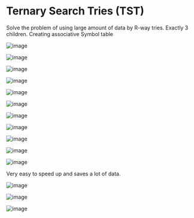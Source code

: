 # Ternary Search Tries (TST)

Solve the problem of using large amount of data by R-way tries.
Exactly 3 children.
Creating associative Symbol table

![image](../../media/Ternary-Search-Tries-(TST)-image1.jpg)

![image](../../media/Ternary-Search-Tries-(TST)-image2.jpg)

![image](../../media/Ternary-Search-Tries-(TST)-image3.jpg)

![image](../../media/Ternary-Search-Tries-(TST)-image4.jpg)

![image](../../media/Ternary-Search-Tries-(TST)-image5.jpg)

![image](../../media/Ternary-Search-Tries-(TST)-image6.jpg)

![image](../../media/Ternary-Search-Tries-(TST)-image7.jpg)

![image](../../media/Ternary-Search-Tries-(TST)-image8.jpg)

![image](../../media/Ternary-Search-Tries-(TST)-image9.jpg)

![image](../../media/Ternary-Search-Tries-(TST)-image10.jpg)

![image](../../media/Ternary-Search-Tries-(TST)-image11.jpg)

Very easy to speed up and saves a lot of data.

![image](../../media/Ternary-Search-Tries-(TST)-image12.jpg)

![image](../../media/Ternary-Search-Tries-(TST)-image13.jpg)

![image](../../media/Ternary-Search-Tries-(TST)-image14.jpg)
